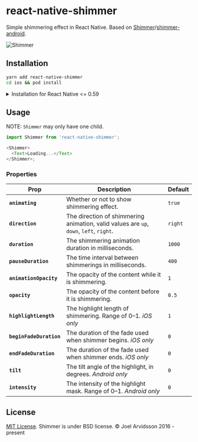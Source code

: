 # react-native-shimmer

Simple shimmering effect in React Native. Based on [Shimmer](https://github.com/facebook/Shimmer)/[shimmer-android](https://github.com/facebook/shimmer-android).

![Shimmer](https://github.com/facebook/Shimmer/blob/master/shimmer.gif?raw=true)

## Installation

```sh
yarn add react-native-shimmer
cd ios && pod install
```

<details>
  <summary>Installation for React Native <= 0.59</summary>

### Option: With [CocoaPods](https://cocoapods.org/)

Add the following to your `Podfile` and run `pod update`:

```
pod 'react-native-shimmer', :path => 'node_modules/react-native-shimmer'
```

### Option: With `react-native link`

`$ react-native link react-native-shimmer`

### Option: Manually

#### iOS

Add `ios/RNShimmer.xcodeproj` to **Libraries** and add `libRNShimmer.a` to **Link Binary With Libraries** under **Build Phases**. [More info and screenshots about how to do this is available in the React Native documentation](http://facebook.github.io/react-native/docs/linking-libraries-ios.html#content).

#### Android

- Edit `android/settings.gradle` to look like this (without the +):

```diff
rootProject.name = 'MyApp'

include ':app'

+ include ':react-native-shimmer'
+ project(':react-native-shimmer').projectDir = new File(rootProject.projectDir, '../node_modules/react-native-shimmer/android')
```

- Edit `android/app/build.gradle` (note: **app** folder) to look like this:

```diff
apply plugin: 'com.android.application'

android {
  ...
}

dependencies {
  compile fileTree(dir: 'libs', include: ['*.jar'])
  compile "com.android.support:appcompat-v7:23.0.1"
  compile "com.facebook.react:react-native:+"  // From node_modules
+ compile project(':react-native-shimmer')
}
```

- Edit your `MainApplication.java` (deep in `android/app/src/main/java/...`) to look like this (note **two** places to edit):

```diff
package com.myapp;

+ import com.tytv.placeholderview.RCTPlaceholderViewPackager;

....

  @Override
  protected List<ReactPackage> getPackages() {
    return Arrays.<ReactPackage>asList(
      new MainReactPackage()
+   , new RCTPlaceholderViewPackager()
    );
  }

}
```
</details>

## Usage

NOTE: `Shimmer` may only have one child.

```js
import Shimmer from 'react-native-shimmer';

<Shimmer>
  <Text>Loading...</Text>
</Shimmer>;
```

### Properties

| Prop                    | Description                                                                            | Default |
| ----------------------- | -------------------------------------------------------------------------------------- | ------- |
| **`animating`**         | Whether or not to show shimmering effect.                                              | `true`  |
| **`direction`**         | The direction of shimmering animation, valid values are `up`, `down`, `left`, `right`. | `right` |
| **`duration`**          | The shimmering animation duration in milliseconds.                                     | `1000`  |
| **`pauseDuration`**     | The time interval between shimmerings in milliseconds.                                 | `400`   |
| **`animationOpacity`**  | The opacity of the content while it is shimmering.                                     | `1`     |
| **`opacity`**           | The opacity of the content before it is shimmering.                                    | `0.5`   |
| **`highlightLength`**   | The highlight length of shimmering. Range of 0–1. _iOS only_                           | `1`     |
| **`beginFadeDuration`** | The duration of the fade used when shimmer begins. _iOS only_                          | `0`     |
| **`endFadeDuration`**   | The duration of the fade used when shimmer ends. _iOS only_                            | `0`     |
| **`tilt`**              | The tilt angle of the highlight, in degrees. _Android only_                            | `0`     |
| **`intensity`**         | The intensity of the highlight mask. Range of 0–1. _Android only_                      | `0`     |

## License

[MIT License](http://opensource.org/licenses/mit-license.html). Shimmer is under BSD license. © Joel Arvidsson 2016 - present
